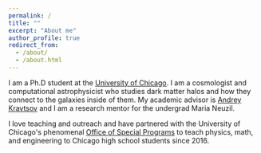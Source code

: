 ```yaml
---
permalink: /
title: ""
excerpt: "About me"
author_profile: true
redirect_from: 
  - /about/
  - /about.html
---
```


I am a Ph.D student at the [University of Chicago](https://astrophysics.uchicago.edu/). I am a cosmologist and computational astrophysicist who studies dark matter halos and how they connect to the galaxies inside of them. My academic advisor is [Andrey Kravtsov](https://astro.uchicago.edu/~andrey/) and I am a research mentor for the undergrad Maria Neuzil.

I love teaching and outreach and have partnered with the University of Chicago's phenomenal [Office of Special Programs](https://osp-cp.uchicago.edu/) to teach physics, math, and engineering to Chicago high school students since 2016.
